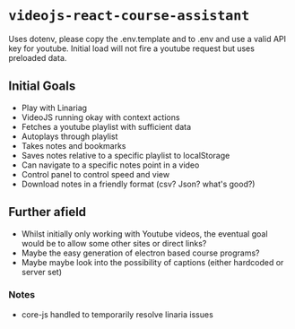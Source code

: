 # `videojs-react-course-assistant`

Uses dotenv, please copy the .env.template and to .env and use a valid API key for youtube. Initial load will not fire a youtube request but uses preloaded data.

## Initial Goals

- Play with Linariag
- VideoJS running okay with context actions
- Fetches a youtube playlist with sufficient data
- Autoplays through playlist
- Takes notes and bookmarks
- Saves notes relative to a specific playlist to localStorage
- Can navigate to a specific notes point in a video
- Control panel to control speed and view
- Download notes in a friendly format (csv? Json? what's good?)

## Further afield

- Whilst initially only working with Youtube videos, the eventual goal would be to allow some other sites or direct links?
- Maybe the easy generation of electron based course programs?
- Maybe maybe look into the possibility of captions (either hardcoded or server set)

### Notes

- core-js handled to temporarily resolve linaria issues
